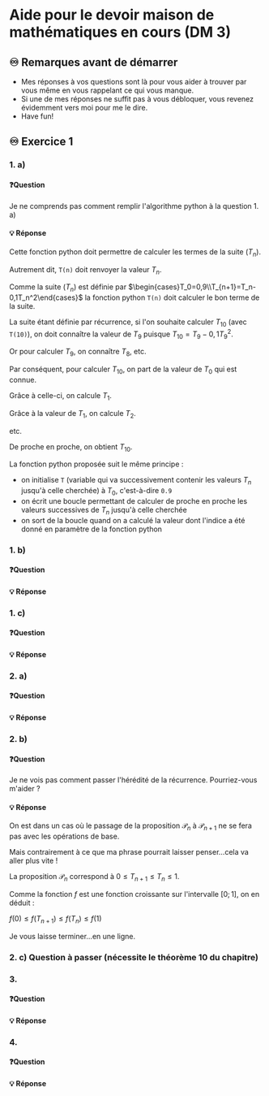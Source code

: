 # Aide pour le devoir maison de mathématiques en cours (DM 3)
## ♾️ Remarques avant de démarrer
- Mes réponses à vos questions sont là pour vous aider à trouver par vous même en vous rappelant ce qui vous manque.
- Si une de mes réponses ne suffit pas à vous débloquer, vous revenez évidemment vers moi pour me le dire.
- Have fun!

## ♾️ Exercice 1

### 1. a)
#### ❓Question
Je ne comprends pas comment remplir l'algorithme python à la question 1. a)

####  💡 Réponse
Cette fonction python doit permettre de calculer les termes de la suite $(T_n)$.

Autrement dit, `T(n)` doit renvoyer la valeur $T_n$.

Comme la suite $(T_n)$ est définie par $\begin{cases}T_0=0,9\\T_{n+1}=T_n-0,1T_n^2\end{cases}$ la fonction python `T(n)` doit calculer le bon terme de la suite.

La suite étant définie par récurrence, si l'on souhaite calculer $T_{10}$ (avec `T(10)`), on doit connaître la valeur de $T_9$ puisque $T_{10}=T_9-0,1T_9^2$.

Or pour calculer $T_9$, on connaître $T_8$, etc.

Par conséquent, pour calculer $T_{10}$, on part de la valeur de $T_0$ qui est connue.

Grâce à celle-ci, on calcule $T_1$.

Grâce à la valeur de $T_1$, on calcule $T_2$.

etc.

De proche en proche, on obtient $T_{10}$.

La fonction python proposée suit le même principe :

- on initialise `T` (variable qui va successivement contenir les valeurs $T_n$ jusqu'à celle cherchée) à $T_0$, c'est-à-dire `0.9`
- on écrit une boucle permettant de calculer de proche en proche les valeurs successives de $T_n$ jusqu'à celle cherchée
- on sort de la boucle quand on a calculé la valeur dont l'indice a été donné en paramètre de la fonction python

### 1. b)
#### ❓Question


####  💡 Réponse


### 1. c)
#### ❓Question


####  💡 Réponse


### 2. a)
#### ❓Question



####  💡 Réponse



### 2. b)
#### ❓Question

Je ne vois pas comment passer l'hérédité de la récurrence. Pourriez-vous m'aider ?

####  💡 Réponse

On est dans un cas où le passage de la proposition $\mathcal{P}_n$ à $\mathcal{P}_{n+1}$ ne se fera pas avec les opérations de base.

Mais contrairement à ce que ma phrase pourrait laisser penser...cela va aller plus vite !

La proposition $\mathcal{P}_n$ correspond à $0\leq T_{n+1}\leq T_n\leq 1$.

Comme la fonction $f$ est une fonction croissante sur l'intervalle $[0;1]$, on en déduit :

$f(0)\leq f(T_{n+1})\leq f(T_n)\leq f(1)$

Je vous laisse terminer...en une ligne.


### 2. c) Question à passer (nécessite le théorème 10 du chapitre)

### 3.
#### ❓Question

####  💡 Réponse


### 4.
#### ❓Question

####  💡 Réponse



